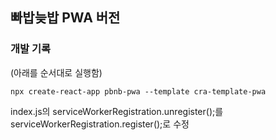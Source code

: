 ## 빠밥늦밥 PWA 버전

### 개발 기록

(아래를 순서대로 실행함)

```
npx create-react-app pbnb-pwa --template cra-template-pwa
```

index.js의 serviceWorkerRegistration.unregister();를 serviceWorkerRegistration.register();로 수정

